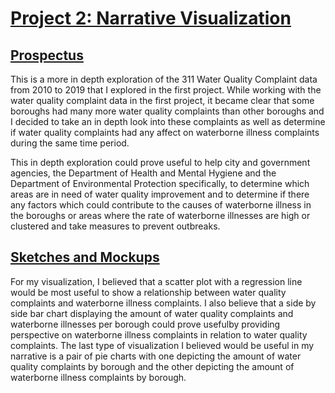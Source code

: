 # [Project 2: Narrative Visualization](https://sheri-kamal.github.io/DATA73200-SP2020/Narrative/)

## [Prospectus](https://github.com/sheri-kamal/DATA73200-SP2020/tree/master/Narrative)
This is a more in depth exploration of the 311 Water Quality Complaint data from 2010 to 2019 that I explored in the first project. While working with the water quality complaint data in the first project, it became clear that some boroughs had many more water quality complaints than other boroughs and I decided to take an in depth look into these complaints as well as determine if water quality complaints had any affect on waterborne illness complaints during the same time period. 

This in depth exploration could prove useful to help city and government agencies, the Department of Health and Mental Hygiene and the Department of Environmental Protection specifically, to determine which areas are in need of water quality improvement and to determine if there any factors which could contribute to the causes of waterborne illness in the boroughs or areas where the rate of waterborne illnesses are high or clustered and take measures to prevent outbreaks.

## [Sketches and Mockups](https://github.com/sheri-kamal/DATA73200-SP2020/blob/master/Narrative/Sketches%20and%20Mockups.png)
For my visualization, I believed that a scatter plot with a regression line would be most useful to show a relationship between water quality complaints and waterborne illness complaints. I also believe that a side by side bar chart displaying the amount of water quality complaints and waterborne illnesses per borough could prove usefulby providing perspective on waterborne illness complaints in relation to water quality complaints. The last type of visualization I believed would be useful in my narrative is a pair of pie charts with one depicting the amount of water quality complaints by borough and the other depicting the amount of waterborne illness complaints by borough.
